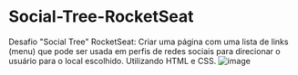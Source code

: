 # Social-Tree-RocketSeat
Desafio "Social Tree" RocketSeat: Criar uma página com uma lista de links (menu) que pode ser usada em perfis de redes sociais para direcionar o usuário para o local escolhido. Utilizando HTML e CSS.
![image](https://user-images.githubusercontent.com/83177547/201545084-e9f59235-51f1-41dd-8b01-11a261e710e4.png)
